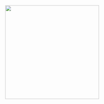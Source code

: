 ###

<img align="center" height="300" src="https://64.media.tumblr.com/573b688fbac605dde5807bf57b725bd5/tumblr_mvtft9G6Hm1si3qnko9_500.gifv"  />


###
